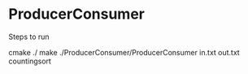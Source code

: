 # ProducerConsumer

Steps to run

cmake ./
make
./ProducerConsumer/ProducerConsumer in.txt out.txt countingsort
